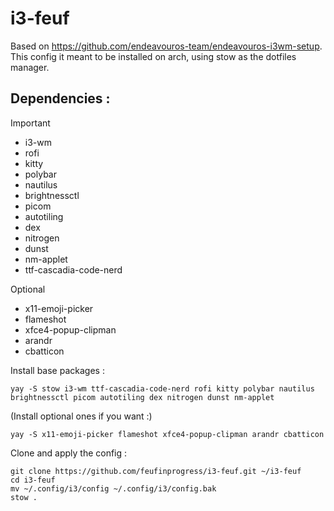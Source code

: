 # i3-feuf

Based on https://github.com/endeavouros-team/endeavouros-i3wm-setup.
This config it meant to be installed on arch, using stow as the dotfiles manager.

## Dependencies :

Important

- i3-wm
- rofi
- kitty
- polybar
- nautilus
- brightnessctl
- picom
- autotiling
- dex
- nitrogen
- dunst
- nm-applet
- ttf-cascadia-code-nerd

Optional

- x11-emoji-picker
- flameshot
- xfce4-popup-clipman
- arandr
- cbatticon

Install base packages :

```
yay -S stow i3-wm ttf-cascadia-code-nerd rofi kitty polybar nautilus brightnessctl picom autotiling dex nitrogen dunst nm-applet
```

(Install optional ones if you want :)

```
yay -S x11-emoji-picker flameshot xfce4-popup-clipman arandr cbatticon
```

Clone and apply the config :

```
git clone https://github.com/feufinprogress/i3-feuf.git ~/i3-feuf
cd i3-feuf
mv ~/.config/i3/config ~/.config/i3/config.bak
stow .
```

